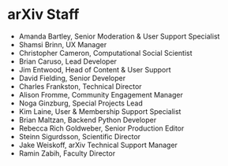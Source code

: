 # arXiv Staff

- Amanda Bartley, Senior Moderation & User Support Specialist
- Shamsi Brinn, UX Manager
- Christopher Cameron, Computational Social Scientist
- Brian Caruso, Lead Developer
- Jim Entwood, Head of Content & User Support
- David Fielding, Senior Developer
- Charles Frankston, Technical Director
- Alison Fromme, Community Engagement Manager
- Noga Ginzburg, Special Projects Lead
- Kim Laine, User & Membership Support Specialist
- Brian Maltzan, Backend Python Developer
- Rebecca Rich Goldweber, Senior Production Editor
- Steinn Sigurdsson, Scientific Director
- Jake Weiskoff, arXiv Technical Support Manager
- Ramin Zabih, Faculty Director

